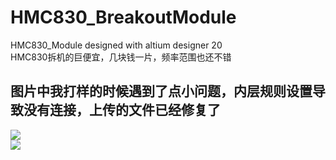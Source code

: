# HMC830_BreakoutModule
HMC830_Module designed with altium designer 20  
HMC830拆机的巨便宜，几块钱一片，频率范围也还不错  
## 图片中我打样的时候遇到了点小问题，内层规则设置导致没有连接，上传的文件已经修复了  
  
![](/2.jpg)  
![](/3.jpg)  
